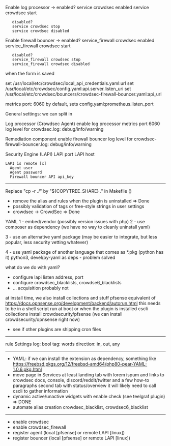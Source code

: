 Enable log processor -> enabled?
       service crowdsec enabled
       service crowdsec start

       disabled?
       service crowdsec stop
       service crowdsec disabled

Enable firewall bouncer -> enabled?
       service_firewall crowdsec enabled
       service_firewall crowdsec start

       disabled?
       service_firewall crowdsec stop
       service_firewall crowdsec disabled



when the form is saved

 set /usr/local/etc/crowdsec/local_api_credentials.yaml:url 
 set /usr/local/etc/crowdsec/config.yaml:api.server.listen_uri
 set /usr/local/etc/crowdsec/bouncers/crowdsec-firewall-bouncer.yaml:api_url


metrics port: 6060 by default, sets config.yaml:prometheus.listen_port



General settings: we can split in 

  Log processor (Crowdsec Agent)
    enable log processor
    metrics port  6060
    log level for crowdsec.log:  debug/info/warning

  Remediation component
    enable firewall bouncer
    log level for crowdsec-firewall-bouncer.log: debug/info/warning

  Security Engine (LAPI)
    LAPI port
    LAPI host

    LAPI is remote [x]
      Agent user
      Agent password
      Firewall bouncer API api_key


---------------------------

Replace "cp -r ./" by "${COPYTREE_SHARE} ." in Makefile ()



 - remove the alias and rules when the plugin is uninstalled => Done
 - possibly validation of tags or free-style strings in user settings
 - crowdsec -> CrowdSec => Done



YAML
 1 - embed/vendor (possibly version issues with php)
 2 - use composer as dependency (we have no way to cleanly uninstall yaml)

 3 - use an alternative yaml package (may be easier to integrate, but less popular, less security vetting whatever)

 4 - use yaml package of another language that comes as *.pkg (python has it)   python3, devel/py-yaml as deps - problem solved


what do we do with yaml?
 - configure lapi listen address, port
 - configure crowdsec_blacklists, crowdse6_blacklists
 - ... acquisition probably not


at install time, we also install collections and stuff
  pfsense equivalent of https://docs.opnsense.org/development/backend/autorun.html
  this needs to be in a shell script run at boot or when the plugin is installed
  cscli collections install crowdsecurity/pfsense (we can install crowdsecurity/opnsense right now)



 - see if other plugins are shipping cron files




------------------------



 rule Settings
    log: bool
    tag: words
    direction: in, out, any

--------------------------

 - YAML: if we can install the extension as dependency, something like https://freebsd.pkgs.org/12/freebsd-amd64/php80-pear-YAML-1.0.6.pkg.html
 - move page in Services
   at least landing tab with lorem ispum and links to crowdsec docs, console, discord/reddit/twitter
      and a few how-to paragraphs
   second tab with status/overview
      it will likely need to call cscli to gather information
 - dynamic active/unactive widgets with enable check (see teelgraf plugin) => DONE
 - automate alias creation crowdsec_blacklist, crowdsec6_blacklist




------------------------------------------

 - enable crowdsec
 - enable crowdsec_firewall
 - register agent (local [pfsense] or remote LAPI [linux])
 - register bouncer (local [pfsense] or remote LAPI [linux])

